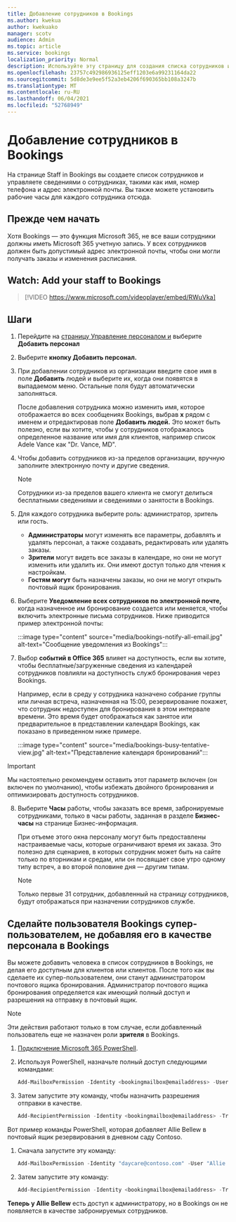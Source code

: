 ```yaml
---
title: Добавление сотрудников в Bookings
ms.author: kwekua
author: kwekuako
manager: scotv
audience: Admin
ms.topic: article
ms.service: bookings
localization_priority: Normal
description: Используйте эту страницу для создания списка сотрудников и управления сведениями о сотрудниках, такими как имя, номер телефона и адрес электронной почты.
ms.openlocfilehash: 23757c492986936125eff1203e6a99231164da22
ms.sourcegitcommit: 5d8de3e9ee5f52a3eb4206f690365bb108a3247b
ms.translationtype: MT
ms.contentlocale: ru-RU
ms.lasthandoff: 06/04/2021
ms.locfileid: "52768949"
---
```

# <a name="add-staff-to-bookings"></a>Добавление сотрудников в Bookings

На странице Staff in Bookings вы создаете список сотрудников и управляете сведениями о сотрудниках, такими как имя, номер телефона и адрес электронной почты. Вы также можете установить рабочие часы для каждого сотрудника отсюда.

## <a name="before-you-begin"></a>Прежде чем начать

Хотя Bookings — это функция Microsoft 365, не все ваши сотрудники должны иметь Microsoft 365 учетную запись. У всех сотрудников должен быть допустимый адрес электронной почты, чтобы они могли получать заказы и изменения расписания.

## <a name="watch-add-your-staff-to-bookings"></a>Watch: Add your staff to Bookings

> [!VIDEO https://www.microsoft.com/videoplayer/embed/RWuVka]

## <a name="steps"></a>Шаги

1. Перейдите на [страницу Управление персоналом и](https://outlook.office.com/bookings/staff) выберите **Добавить персонал**

2. Выберите **кнопку Добавить персонал.**

3. При добавлении сотрудников из организации введите свое имя в поле **Добавить** людей и выберите их, когда они появятся в выпадаемом меню. Остальные поля будут автоматически заполняться.

    После добавления сотрудника можно изменить имя, которое отображается во всех сообщениях Bookings, выбрав **x** рядом с именем и отредактировав поле **Добавить людей.** Это может быть полезно, если вы хотите, чтобы у сотрудников отображалось определенное название или имя для клиентов, например список Adele Vance как "Dr. Vance, MD".

4. Чтобы добавить сотрудников из-за пределов организации, вручную заполните электронную почту и другие сведения.

    > [!NOTE]
    > Сотрудники из-за пределов вашего клиента не смогут делиться бесплатными сведениями и сведениями о занятости в Bookings.

5. Для каждого сотрудника выберите роль: администратор, зритель или гость.
    - **Администраторы** могут изменять все параметры, добавлять и удалять персонал, а также создавать, редактировать или удалять заказы.
    - **Зрители** могут видеть все заказы в календаре, но они не могут изменить или удалить их. Они имеют доступ только для чтения к настройкам.
    - **Гостям могут** быть назначены заказы, но они не могут открыть почтовый ящик бронирования.

6. Выберите **Уведомление всех сотрудников по электронной почте,** когда назначенное им бронирование создается или меняется, чтобы включить электронные письма сотрудников. Ниже приводится пример электронной почты:

    :::image type="content" source="media/bookings-notify-all-email.jpg" alt-text="Сообщение уведомления из Bookings":::

7. Выбор **событий в Office 365** влияет на доступность, если вы хотите, чтобы бесплатные/загруженные сведения из календарей сотрудников повлияли на доступность служб бронирования через Bookings.

    Например, если в среду у сотрудника назначено собрание группы или личная встреча, назначенная на 15:00, резервирование покажет, что сотрудник недоступен для бронирования в этом интервале времени. Это время будет отображаться как занятое или предварительное в представлении календаря Bookings, как показано в приведенном ниже примере.

    :::image type="content" source="media/bookings-busy-tentative-view.jpg" alt-text="Представление календаря бронирований":::

> [!IMPORTANT]
> Мы настоятельно рекомендуем оставить этот параметр включен (он включен по умолчанию), чтобы избежать двойного бронирования и оптимизировать доступность сотрудников.

8. Выберите **Часы** работы, чтобы заказать все время, забронируемые сотрудниками, только в часы работы, заданная в разделе **Бизнес-часы** на странице Бизнес-информация.

    При отъеме этого окна персоналу могут быть предоставлены настраиваемые часы, которые ограничивают время их заказа. Это полезно для сценариев, в которых сотрудник может быть на сайте только по вторникам и средам, или он посвящает свое утро одному типу встреч, а во второй половине дня — другим типам.

    > [!NOTE]
    > Только первые 31 сотрудник, добавленный на страницу сотрудников, будут отображаться при назначении сотрудников службе.

## <a name="make-a-bookings-user-a-super-user-without-adding-them-as-staff-in-bookings"></a>Сделайте пользователя Bookings супер-пользователем, не добавляя его в качестве персонала в Bookings

Вы можете добавить человека в список сотрудников в Bookings, не делая его доступным для клиентов или клиентов. После того как вы сделаете их супер-пользователем, они станут администратором почтового ящика бронирования. Администратор почтового ящика бронирования определяется как имеющий полный доступ и разрешения на отправку в почтовый ящик.

> [!NOTE]
> Эти действия работают только в том случае, если добавленный пользователь еще не назначен роли **зрителя** в Bookings.

1. [Подключение Microsoft 365 PowerShell](/office365/enterprise/powershell/connect-to-office-365-powershell#connect-with-the-microsoft-azure-active-directory-module-for-windows-powershell).

2. Используя PowerShell, назначьте полный доступ следующими командами:

    ```powershell
    Add-MailboxPermission -Identity <bookingmailbox@emailaddress> -User <adminusers@emailaddress> -AccessRights FullAccess -Deny:$false
    ```

3. Затем запустите эту команду, чтобы назначить разрешения отправки в качестве.

    ```powershell
    Add-RecipientPermission -Identity <bookingmailbox@emailaddress> -Trustee <adminusers@emailaddress> -AccessRights SendAs -Confirm:$false
    ```

Вот пример команды PowerShell, которая добавляет Allie Bellew в почтовый ящик резервирования в дневном саду Contoso.

1. Сначала запустите эту команду:

    ```powershell
    Add-MailboxPermission -Identity "daycare@contoso.com" -User "Allie Bellew" -AccessRights FullAccess -InheritanceType All
    ```

2. Затем запустите эту команду:

    ```powershell
    Add-RecipientPermission -Identity <bookingmailbox@emailaddress> -Trustee <adminusers@emailaddress> -AccessRights SendAs -Confirm:$false
    ```

**Теперь у Allie Bellew** есть доступ к администратору, но в Bookings он не появляется в качестве забронируемых сотрудников.
